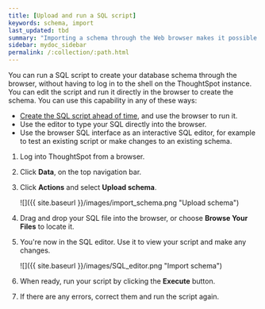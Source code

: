 ```yaml
---
title: [Upload and run a SQL script]
keywords: schema, import
last_updated: tbd
summary: "Importing a schema through the Web browser makes it possible to run your SQL script without needing to have a Linux login."
sidebar: mydoc_sidebar
permalink: /:collection/:path.html
---
```

You can run a SQL script to create your database schema through the browser, without having to log in to the shell on the ThoughtSpot instance. You can edit the script and run it directly in the browser to create the schema. You can use this capability in any of these ways:

-   [Create the SQL script ahead of time](create-schema-with-script.html#), and use the browser to run it.
-   Use the editor to type your SQL directly into the browser.
-   Use the browser SQL interface as an interactive SQL editor, for example to test an existing script or make changes to an existing schema.

1. Log into ThoughtSpot from a browser.

2. Click **Data**, on the top navigation bar.

3. Click **Actions** and select **Upload schema**.

     ![]({{ site.baseurl }}/images/import_schema.png "Upload schema")

4. Drag and drop your SQL file into the browser, or choose **Browse Your Files** to locate it.
5. You're now in the SQL editor. Use it to view your script and make any changes.

     ![]({{ site.baseurl }}/images/SQL_editor.png "Import schema")

6. When ready, run your script by clicking the **Execute** button.
7. If there are any errors, correct them and run the script again.
